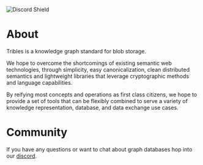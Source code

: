 ![Discord Shield](https://discordapp.com/api/guilds/795317845181464651/widget.png?style=shield)

# About
Tribles is a knowledge graph standard for blob storage.

We hope to overcome the shortcomings of existing semantic web technologies, through simplicity, easy canonicalization, clean distributed semantics and lightweight libraries that leverage cryptographic methods and language capabilities.

By reifying most concepts and operations as first class citizens, we hope to provide a set of tools that can be flexibly combined to serve a variety of knowledge representation, database, and data exchange use cases.

# Community

If you have any questions or want to chat about graph databases hop into our [discord](https://discord.gg/v7AezPywZS).
